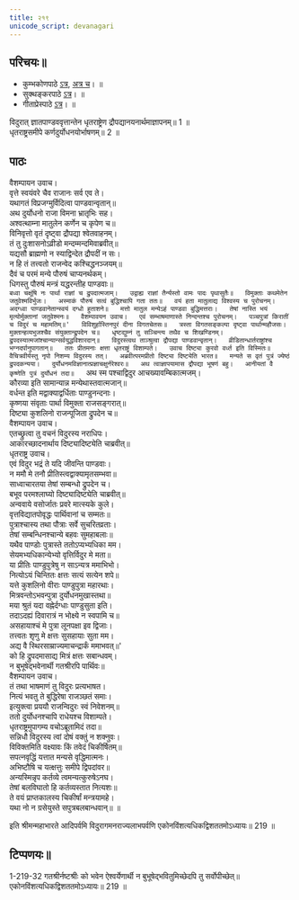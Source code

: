 ```yaml
---  
title: २१९ 
unicode_script: devanagari
---  
```


## परिचयः॥    
- कुम्भकोणपाठे [ऽत्र](https://archive.org/details/mahAbhArata-kumbhakoNam/page/n369), [अत्र च](https://sanskritdocuments.org/mirrors/mahabharata/mbhK/mahabharata-k-01-sa.html)।  ॥    
- सुक्थङ्करपाठे [ऽत्र](http://bombay.indology.info/mahabharata/text/UD/MBh01.txt)।  ॥    
- गीताप्रेस्पाठे [ऽत्र](https://archive.org/stream/mahabharata01ramauoft#page/572/mode/1up)।  ॥    


विदुरात् ज्ञातपाण्डववृत्तान्तेन धृतराष्ट्रेण द्रौपद्यानयनार्थमाज्ञापनम्॥ 1 ॥  
धृतराष्ट्रसमीपे कर्णदुर्योधनयोर्भाषणम्॥ 2 ॥  

## पाठः
वैशम्पायन उवाच।  
वृत्ते स्वयंवरे चैव राजानः सर्व एव ते।  
यथागतं विप्रजग्मुर्विदित्वा पाण्डवान्वृतान्॥  
अथ दुर्योधनो राजा विमना भ्रातृभिः सह।  
अश्वत्थाम्ना मातुलेन कर्णेन च कृपेण च॥  
विनिवृत्तो वृतं दृष्ट्वा द्रौपद्या श्वेतवाहनम्।  
तं तु दुःशासनोऽव्रीडो मन्दम्मन्दमिवाब्रवीत्॥  
यद्यसौ ब्राह्मणो न स्याद्विन्देत द्रौपदीं न सः।  
न हि तं तत्त्वतो राजन्वेद कश्चिद्धनञ्जयम्॥  
दैवं च परमं मन्ये पौरुषं चाप्यनर्थकम्।  
धिगस्तु पौरुषं मन्त्रं यद्धरन्तीह पाण्डवाः॥  
`बध्वा चक्षूंषि नः पार्था राज्ञां च द्रुपदात्मजाम्।  
उद्वाह्य राज्ञां तैर्न्यस्तो वामः पादः पृथासुतैः॥  
विमुक्ताः कथमेतेन जतुवेश्मविर्भुजः।  
अस्माकं पौरुषं सत्वं बुद्धिश्चापि गता ततः॥  
वयं हता मातुलाद्य विश्वस्य च पुरोचनम्।  
अदग्ध्वा पाण्डवानेतान्स्वयं दग्धो हुताशने॥  
मत्तो मातुल मन्येऽहं पाण्डवा बुद्धिमत्तराः।  
तेषां नास्ति भयं मृत्योर्मुक्तानां जतुवेश्मनः॥  
वैशम्पावयन उवाच।  
एवं सम्भाषमाणास्ते निन्दन्तश्च पुरोचनम्।  
पञ्चपुत्रां किरातीं च विदुरं च महामतिम्॥'  
विविशुर्हास्तिनपुरं दीना विगतचेतसः॥  
त्रस्ता विगतसङ्कल्पा दृष्ट्वा पार्थान्महौजसः।  
मुक्तान्हव्यभुजश्चैव संयुक्तान्द्रुपदेन च॥  
धृष्टद्युम्नं तु सञ्चिन्त्य तथैव च शिखण्डिनम्।  
द्रुपदस्यात्मजांश्चान्यान्सर्वयुद्धविशारदान्॥  
विदुरस्त्वथ ताञ्श्रुत्वा द्रौपद्या पाण्डवान्वृतान्।  
व्रीडितान्धार्तराष्ट्रांश्च भग्नदर्पानुपागतान्॥  
ततः प्रीतमनाः क्षत्ता धृतराष्ट्रं विशाम्पते।  
उवाच दिष्ट्या कुरवो वर्ध्त इति विस्मितः॥  
वैचित्रवीर्यस्तु नृपो निशम्य विदुरस्य तत्।  
अब्रवीत्परमप्रीतो दिष्ट्या दिष्ट्येति भारत॥  
मन्यते स वृतं पुत्रं ज्येष्ठं द्रुपदकन्यया।  
दुर्योधनमविज्ञानात्प्रज्ञाचक्षुर्नरेश्वरः॥  
अथ त्वाज्ञापयामास द्रौपद्या भूषणं बहु।  
आनीयतां वै कृष्णेति पुत्रं दुर्योधनं तदा॥  
`अथ स्म पश्चाद्विदुर आचख्यावम्बिकात्मजम्।  
कौरव्या इति सामान्यान्न मन्येथास्तवात्मजान्॥  
वर्धन्त इति मद्वाक्याद्वर्धिताः पाण्डुनन्दनाः।  
कृष्णया संवृताः पार्था विमुक्ता राजसङ्गरात्॥  
दिष्ट्या कुशलिनो राजन्पूजिता द्रुपदेन च॥  
वैशम्पायन उवाच।  
एतच्छ्रुत्वा तु वचनं विदुरस्य नराधिपः।  
आकारच्छादनार्थाय दिष्ट्यादिष्ट्येति चाब्रवीत्॥  
धृतराष्ट्र उवाच।  
एवं विदुर भद्रं ते यदि जीवन्ति पाण्डवाः।  
न ममौ मे तनौ प्रीतिस्त्वद्वाक्यामृतसम्भवा॥  
साध्वाचारतया तेषां सम्बन्धो द्रुपदेन च।  
बभूव परमश्लाघ्यो दिष्ट्यादिष्ट्येति चाब्रवीत्॥  
अन्ववाये वसोर्जातः प्रवरे मात्स्यके कुले।  
वृत्तविद्यातपोवृद्धः पार्थिवानां च सम्मतः॥  
पुत्राश्चास्य तथा पौत्राः सर्वे सुचरितव्रताः।  
तेषां सम्बन्धिनश्चान्ये बहवः सुमहाबलाः॥  
यथैव पाण्डोः पुत्रास्ते ततोऽप्यभ्यधिका मम।  
सेयमभ्यधिकान्येभ्यो वृत्तिर्विदुर मे मता॥  
या प्रीतिः पाण्डुपुत्रेषु न साऽन्यत्र ममाभिभो।  
नित्योऽयं चिन्तितः क्षत्तः सत्यं सत्येन शपे॥  
यत्ते कुशलिनो वीराः पाण्डुपुत्रा महारथाः।  
मित्रवन्तोऽभवन्पुत्रा दुर्योधनमुखास्तथा॥  
मया श्रुतं यदा वह्नेर्दग्धाः पाण्डुसुता इति।  
तदाऽदह्यं दिवारात्रं न भोक्ष्ये न स्वपामि च॥  
असहायाश्चं मे पुत्रा लूनपक्षा इव द्विजाः।  
तत्त्वतः शृणु मे क्षत्तः सुसहायाः सुता मम।   
अद्य वै स्थिरसाम्राज्यमाचन्द्रार्कं ममाभवत्॥'  
को हि द्रुपदमासाद्य मित्रं क्षत्तः सबान्धवम्।  
न बुभूषेद्भवेनार्थी गतश्रीरपि पार्थिवः॥  
वैशम्पायन उवाच।  
तं तथा भाषमाणं तु विदुरः प्रत्यभाषत।  
नित्यं भवतु ते बुद्धिरेषा राजञ्छतं समाः।   
इत्युक्त्वा प्रययौ राजन्विदुरः स्वं निवेशनम्॥  
ततो दुर्योधनश्चापि राधेयश्च विशाम्पते।  
धृतराष्ट्रमुपागम्य वचोऽब्रूतामिदं तदा॥  
सन्निधौ विदुरस्य त्वां दोषं वक्तुं न शक्नुवः।  
विविक्तमिति वक्ष्यावः किं तवेदं चिकीर्षितम्॥  
सपत्नवृद्धिं यत्तात मन्यसे वृद्धिमात्मनः।  
अभिष्टौषि च यत्क्षत्तुः समीपे द्विपदांवर॥  
अन्यस्मिन्नृप कर्तव्ये त्वमन्यत्कुरुषेऽनघ।  
तेषां बलविघातो हि कर्तव्यस्तात नित्यशः॥  
ते वयं प्राप्तकालस्य चिकीर्षां मन्त्रयामहे।  
यथा नो न ग्रसेयुस्ते सपुत्रबलबान्धवान्॥   ॥  

इति श्रीमन्महाभारते आदिपर्वमि विदुरागमनराज्यलाभपर्वणि एकोनविंशत्यधिकद्विशततमोऽध्यायः॥   219 ॥  


## टिप्पणयः॥    
1-219-32 गतश्रीर्नष्टश्रीः को भवेन ऐश्वर्येणार्थी न बुभूषेद्भवितुमिच्छेदपि तु सर्वोपीच्छेत्॥   एकोनविंशत्यधिकद्विशततमोऽध्यायः॥   219 ॥  